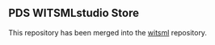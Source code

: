 ## PDS WITSMLstudio Store

This repository has been merged into the [witsml](https://github.com/pds-technology/witsml) repository.
